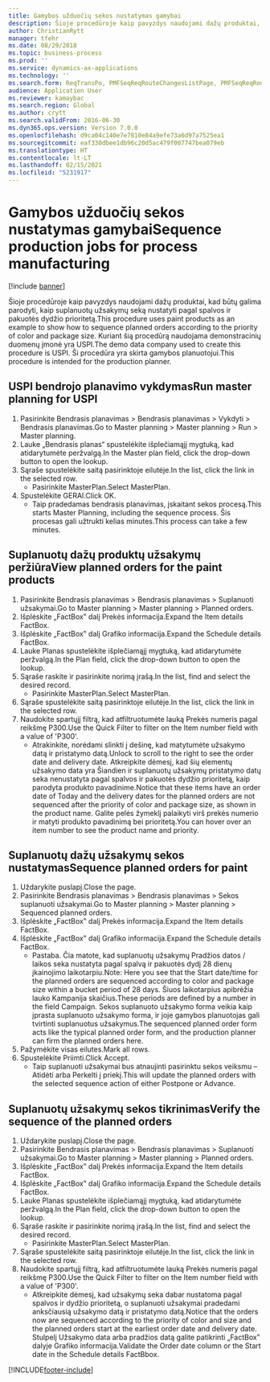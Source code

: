 ```yaml
---
title: Gamybos užduočių sekos nustatymas gamybai
description: Šioje procedūroje kaip pavyzdys naudojami dažų produktai, kad būtų galima parodyti, kaip suplanuotų užsakymų seką nustatyti pagal spalvos ir pakuotės dydžio prioritetą.
author: ChristianRytt
manager: tfehr
ms.date: 08/29/2018
ms.topic: business-process
ms.prod: ''
ms.service: dynamics-ax-applications
ms.technology: ''
ms.search.form: ReqTransPo, PMFSeqReqRouteChangesListPage, PMFSeqReqRoute, PMFSeqReqRouteChanges, PMFSeqReqSchedDetailsFactBox, PMFSequenceGroup, PMFSequenceItemTable, PMFSequenceTable, PmfSeqWrkCtrCapRes
audience: Application User
ms.reviewer: kamaybac
ms.search.region: Global
ms.author: crytt
ms.search.validFrom: 2016-06-30
ms.dyn365.ops.version: Version 7.0.0
ms.openlocfilehash: d9ca04c140e7e7810e84a9efe73a6d97a7525ea1
ms.sourcegitcommit: eaf330dbee1db96c20d5ac479f007747bea079eb
ms.translationtype: HT
ms.contentlocale: lt-LT
ms.lasthandoff: 02/15/2021
ms.locfileid: "5231917"
---
```

# <a name="sequence-production-jobs-for-process-manufacturing"></a><span data-ttu-id="ac66f-103">Gamybos užduočių sekos nustatymas gamybai</span><span class="sxs-lookup"><span data-stu-id="ac66f-103">Sequence production jobs for process manufacturing</span></span>

[!include [banner](../../includes/banner.md)]

<span data-ttu-id="ac66f-104">Šioje procedūroje kaip pavyzdys naudojami dažų produktai, kad būtų galima parodyti, kaip suplanuotų užsakymų seką nustatyti pagal spalvos ir pakuotės dydžio prioritetą.</span><span class="sxs-lookup"><span data-stu-id="ac66f-104">This procedure uses paint products as an example to show how to sequence planned orders according to the priority of color and package size.</span></span> <span data-ttu-id="ac66f-105">Kuriant šią procedūrą naudojama demonstracinių duomenų įmonė yra USPI.</span><span class="sxs-lookup"><span data-stu-id="ac66f-105">The demo data company used to create this procedure is USPI.</span></span> <span data-ttu-id="ac66f-106">Ši procedūra yra skirta gamybos planuotojui.</span><span class="sxs-lookup"><span data-stu-id="ac66f-106">This procedure is intended for the production planner.</span></span>


## <a name="run-master-planning-for-uspi"></a><span data-ttu-id="ac66f-107">USPI bendrojo planavimo vykdymas</span><span class="sxs-lookup"><span data-stu-id="ac66f-107">Run master planning for USPI</span></span>
1. <span data-ttu-id="ac66f-108">Pasirinkite Bendrasis planavimas > Bendrasis planavimas > Vykdyti > Bendrasis planavimas.</span><span class="sxs-lookup"><span data-stu-id="ac66f-108">Go to Master planning > Master planning > Run > Master planning.</span></span>
2. <span data-ttu-id="ac66f-109">Lauke „Bendrasis planas“ spustelėkite išplečiamąjį mygtuką, kad atidarytumėte peržvalgą.</span><span class="sxs-lookup"><span data-stu-id="ac66f-109">In the Master plan field, click the drop-down button to open the lookup.</span></span>
3. <span data-ttu-id="ac66f-110">Sąraše spustelėkite saitą pasirinktoje eilutėje.</span><span class="sxs-lookup"><span data-stu-id="ac66f-110">In the list, click the link in the selected row.</span></span>
    * <span data-ttu-id="ac66f-111">Pasirinkite MasterPlan.</span><span class="sxs-lookup"><span data-stu-id="ac66f-111">Select MasterPlan.</span></span>  
4. <span data-ttu-id="ac66f-112">Spustelėkite GERAI.</span><span class="sxs-lookup"><span data-stu-id="ac66f-112">Click OK.</span></span>
    * <span data-ttu-id="ac66f-113">Taip pradedamas bendrasis planavimas, įskaitant sekos procesą.</span><span class="sxs-lookup"><span data-stu-id="ac66f-113">This starts Master Planning, including the sequence process.</span></span> <span data-ttu-id="ac66f-114">Šis procesas gali užtrukti kelias minutes.</span><span class="sxs-lookup"><span data-stu-id="ac66f-114">This process can take a few minutes.</span></span>  

## <a name="view-planned-orders-for-the-paint-products"></a><span data-ttu-id="ac66f-115">Suplanuotų dažų produktų užsakymų peržiūra</span><span class="sxs-lookup"><span data-stu-id="ac66f-115">View planned orders for the paint products</span></span>
1. <span data-ttu-id="ac66f-116">Pasirinkite Bendrasis planavimas > Bendrasis planavimas > Suplanuoti užsakymai.</span><span class="sxs-lookup"><span data-stu-id="ac66f-116">Go to Master planning > Master planning > Planned orders.</span></span>
2. <span data-ttu-id="ac66f-117">Išplėskite „FactBox‟ dalį Prekės informacija.</span><span class="sxs-lookup"><span data-stu-id="ac66f-117">Expand the Item details FactBox.</span></span>
3. <span data-ttu-id="ac66f-118">Išplėskite „FactBox‟ dalį Grafiko informacija.</span><span class="sxs-lookup"><span data-stu-id="ac66f-118">Expand the Schedule details FactBox.</span></span>
4. <span data-ttu-id="ac66f-119">Lauke Planas spustelėkite išplečiamąjį mygtuką, kad atidarytumėte peržvalgą.</span><span class="sxs-lookup"><span data-stu-id="ac66f-119">In the Plan field, click the drop-down button to open the lookup.</span></span>
5. <span data-ttu-id="ac66f-120">Sąraše raskite ir pasirinkite norimą įrašą.</span><span class="sxs-lookup"><span data-stu-id="ac66f-120">In the list, find and select the desired record.</span></span>
    * <span data-ttu-id="ac66f-121">Pasirinkite MasterPlan.</span><span class="sxs-lookup"><span data-stu-id="ac66f-121">Select MasterPlan.</span></span>  
6. <span data-ttu-id="ac66f-122">Sąraše spustelėkite saitą pasirinktoje eilutėje.</span><span class="sxs-lookup"><span data-stu-id="ac66f-122">In the list, click the link in the selected row.</span></span>
7. <span data-ttu-id="ac66f-123">Naudokite spartųjį filtrą, kad atfiltruotumėte lauką Prekės numeris pagal reikšmę P300.</span><span class="sxs-lookup"><span data-stu-id="ac66f-123">Use the Quick Filter to filter on the Item number field with a value of 'P300'.</span></span>
    * <span data-ttu-id="ac66f-124">Atrakinkite, norėdami slinkti į dešinę, kad matytumėte užsakymo datą ir pristatymo datą.</span><span class="sxs-lookup"><span data-stu-id="ac66f-124">Unlock to scroll to the right to see the order date and delivery date.</span></span> <span data-ttu-id="ac66f-125">Atkreipkite dėmesį, kad šių elementų užsakymo data yra Šiandien ir suplanuotų užsakymų pristatymo datų seka nenustatyta pagal spalvos ir pakuotės dydžio prioritetą, kaip parodyta produkto pavadinime.</span><span class="sxs-lookup"><span data-stu-id="ac66f-125">Notice that these items have an order date of Today and the delivery dates for the planned orders are not sequenced after the priority of color and package size, as shown in the product name.</span></span> <span data-ttu-id="ac66f-126">Galite pelės žymeklį palaikyti virš prekės numerio ir matyti produkto pavadinimą bei prioritetą.</span><span class="sxs-lookup"><span data-stu-id="ac66f-126">You can hover over an item number to see the product name and priority.</span></span>  

## <a name="sequence-planned-orders-for-paint"></a><span data-ttu-id="ac66f-127">Suplanuotų dažų užsakymų sekos nustatymas</span><span class="sxs-lookup"><span data-stu-id="ac66f-127">Sequence planned orders for paint</span></span>
1. <span data-ttu-id="ac66f-128">Uždarykite puslapį.</span><span class="sxs-lookup"><span data-stu-id="ac66f-128">Close the page.</span></span>
2. <span data-ttu-id="ac66f-129">Pasirinkite Bendrasis planavimas > Bendrasis planavimas > Sekos suplanuoti užsakymai.</span><span class="sxs-lookup"><span data-stu-id="ac66f-129">Go to Master planning > Master planning > Sequenced planned orders.</span></span>
3. <span data-ttu-id="ac66f-130">Išplėskite „FactBox‟ dalį Prekės informacija.</span><span class="sxs-lookup"><span data-stu-id="ac66f-130">Expand the Item details FactBox.</span></span>
4. <span data-ttu-id="ac66f-131">Išplėskite „FactBox‟ dalį Grafiko informacija.</span><span class="sxs-lookup"><span data-stu-id="ac66f-131">Expand the Schedule details FactBox.</span></span>
    * <span data-ttu-id="ac66f-132">Pastaba. Čia matote, kad suplanuotų užsakymų Pradžios datos / laikos seka nustatyta pagal spalvą ir pakuotės dydį 28 dienų įkainojimo laikotarpiu.</span><span class="sxs-lookup"><span data-stu-id="ac66f-132">Note: Here you see that the Start date/time for the planned orders are sequenced according to color and package size within a bucket period of 28 days.</span></span> <span data-ttu-id="ac66f-133">Šiuos laikotarpius apibrėžia lauko Kampanija skaičius.</span><span class="sxs-lookup"><span data-stu-id="ac66f-133">These periods are defined by a number in the field Campaign.</span></span> <span data-ttu-id="ac66f-134">Sekos suplanuoto užsakymo forma veikia kaip įprasta suplanuoto užsakymo forma, ir joje gamybos planuotojas gali tvirtinti suplanuotus užsakymus.</span><span class="sxs-lookup"><span data-stu-id="ac66f-134">The sequenced planned order form acts like the typical planned order form, and the production planner can firm the planned orders here.</span></span>  
5. <span data-ttu-id="ac66f-135">Pažymėkite visas eilutes.</span><span class="sxs-lookup"><span data-stu-id="ac66f-135">Mark all rows.</span></span>
6. <span data-ttu-id="ac66f-136">Spustelėkite Priimti.</span><span class="sxs-lookup"><span data-stu-id="ac66f-136">Click Accept.</span></span>
    * <span data-ttu-id="ac66f-137">Taip suplanuoti užsakymai bus atnaujinti pasirinktu sekos veiksmu – Atidėti arba Perkelti į priekį.</span><span class="sxs-lookup"><span data-stu-id="ac66f-137">This will update the planned orders with the selected sequence action of either Postpone or Advance.</span></span>  

## <a name="verify-the-sequence-of-the-planned-orders"></a><span data-ttu-id="ac66f-138">Suplanuotų užsakymų sekos tikrinimas</span><span class="sxs-lookup"><span data-stu-id="ac66f-138">Verify the sequence of the planned orders</span></span>
1. <span data-ttu-id="ac66f-139">Uždarykite puslapį.</span><span class="sxs-lookup"><span data-stu-id="ac66f-139">Close the page.</span></span>
2. <span data-ttu-id="ac66f-140">Pasirinkite Bendrasis planavimas > Bendrasis planavimas > Suplanuoti užsakymai.</span><span class="sxs-lookup"><span data-stu-id="ac66f-140">Go to Master planning > Master planning > Planned orders.</span></span>
3. <span data-ttu-id="ac66f-141">Išplėskite „FactBox‟ dalį Prekės informacija.</span><span class="sxs-lookup"><span data-stu-id="ac66f-141">Expand the Item details FactBox.</span></span>
4. <span data-ttu-id="ac66f-142">Išplėskite „FactBox‟ dalį Grafiko informacija.</span><span class="sxs-lookup"><span data-stu-id="ac66f-142">Expand the Schedule details FactBox.</span></span>
5. <span data-ttu-id="ac66f-143">Lauke Planas spustelėkite išplečiamąjį mygtuką, kad atidarytumėte peržvalgą.</span><span class="sxs-lookup"><span data-stu-id="ac66f-143">In the Plan field, click the drop-down button to open the lookup.</span></span>
6. <span data-ttu-id="ac66f-144">Sąraše raskite ir pasirinkite norimą įrašą.</span><span class="sxs-lookup"><span data-stu-id="ac66f-144">In the list, find and select the desired record.</span></span>
    * <span data-ttu-id="ac66f-145">Pasirinkite MasterPlan.</span><span class="sxs-lookup"><span data-stu-id="ac66f-145">Select MasterPlan.</span></span>  
7. <span data-ttu-id="ac66f-146">Sąraše spustelėkite saitą pasirinktoje eilutėje.</span><span class="sxs-lookup"><span data-stu-id="ac66f-146">In the list, click the link in the selected row.</span></span>
8. <span data-ttu-id="ac66f-147">Naudokite spartųjį filtrą, kad atfiltruotumėte lauką Prekės numeris pagal reikšmę P300.</span><span class="sxs-lookup"><span data-stu-id="ac66f-147">Use the Quick Filter to filter on the Item number field with a value of 'P300'.</span></span>
    * <span data-ttu-id="ac66f-148">Atkreipkite dėmesį, kad užsakymų seka dabar nustatoma pagal spalvos ir dydžio prioritetą, o suplanuoti užsakymai pradedami anksčiausią užsakymo datą ir pristatymo datą.</span><span class="sxs-lookup"><span data-stu-id="ac66f-148">Notice that the orders now are sequenced according to the priority of color and size and the planned orders start at the earliest order date and delivery date.</span></span> <span data-ttu-id="ac66f-149">Stulpelį Užsakymo data arba pradžios datą galite patikrinti „FactBox‟ dalyje Grafiko informacija.</span><span class="sxs-lookup"><span data-stu-id="ac66f-149">Validate the Order date column or the Start date in the Schedule details FactBbox.</span></span>  



[!INCLUDE[footer-include](../../../includes/footer-banner.md)]
